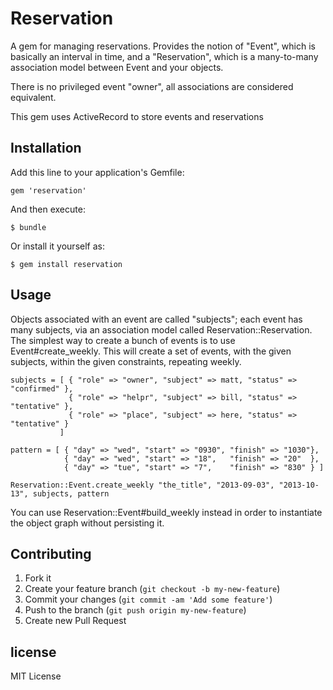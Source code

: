 # Reservation

A gem for managing reservations. Provides the notion of "Event", which is basically an interval in time, and a
"Reservation", which is a many-to-many association model between Event and your objects.

There is no privileged event "owner", all associations are considered equivalent.

This gem uses ActiveRecord to store events and reservations

## Installation

Add this line to your application's Gemfile:

    gem 'reservation'

And then execute:

    $ bundle

Or install it yourself as:

    $ gem install reservation

## Usage

Objects associated with an event are called "subjects"; each event has many subjects, via an association
model called Reservation::Reservation. The simplest way to create a bunch of events is to use Event#create_weekly.
This will create a set of events, with the given subjects, within the given constraints, repeating weekly.

    subjects = [ { "role" => "owner", "subject" => matt, "status" => "confirmed" },
                 { "role" => "helpr", "subject" => bill, "status" => "tentative" },
                 { "role" => "place", "subject" => here, "status" => "tentative" }
               ]

    pattern = [ { "day" => "wed", "start" => "0930", "finish" => "1030"},
                { "day" => "wed", "start" => "18",   "finish" => "20"  },
                { "day" => "tue", "start" => "7",    "finish" => "830" } ]

    Reservation::Event.create_weekly "the_title", "2013-09-03", "2013-10-13", subjects, pattern

You can use Reservation::Event#build_weekly instead in order to instantiate the object graph without
persisting it.


## Contributing

1. Fork it
2. Create your feature branch (`git checkout -b my-new-feature`)
3. Commit your changes (`git commit -am 'Add some feature'`)
4. Push to the branch (`git push origin my-new-feature`)
5. Create new Pull Request


## license

MIT License
